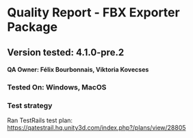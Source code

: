 # Quality Report - FBX Exporter Package
## Version tested: 4.1.0-pre.2

#### QA Owner: Félix Bourbonnais, Viktoria Kovecses
### Tested On: Windows, MacOS

### Test strategy

Ran TestRails test plan:
https://qatestrail.hq.unity3d.com/index.php?/plans/view/28805